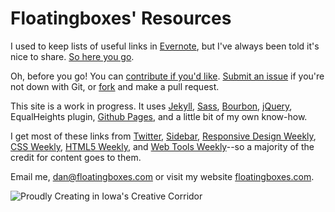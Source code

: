 # Floatingboxes' Resources

I used to keep lists of useful links in [Evernote](https://evernote.com/), but I've always been told it's nice to share. [So here you go](http://resources.floatingboxes.com). 

Oh, before you go! You can [contribute if you'd like](https://github.com/floatingboxes/resources). [Submit an issue](https://github.com/floatingboxes/resources/issues) if you're not down with Git, or [fork](https://github.com/floatingboxes/resources) and make a pull request.

This site is a work in progress. It uses [Jekyll](https://github.com/mojombo/jekyll), [Sass](http://sass-lang.com/), [Bourbon](http://bourbon.io/), [jQuery](http://jquery.com/), EqualHeights plugin, [Github Pages](http://pages.github.com/), and a little bit of my own know-how.

I get most of these links from [Twitter](http://twitter.com/floatingboxes), [Sidebar](http://sidebar.io/), [Responsive Design Weekly](http://responsivedesignweekly.com/), [CSS Weekly](http://css-weekly.com/), [HTML5 Weekly](http://html5weekly.com/), and [Web Tools Weekly](http://webtoolsweekly.com/)--so a majority of the credit for content goes to them.

Email me, [dan@floatingboxes.com](mailto:dan@floatingboxes.com) or visit my website [floatingboxes.com](http://floatingboxes.com).

![Proudly Creating in Iowa's Creative Corridor](http://f.cl.ly/items/281b422X3Y3g3G3u2s1v/Image%202013.08.29%208%3A01%3A42%20PM.png)